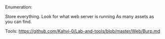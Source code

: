 

Enumeration:

 Store everything.
 Look for what web server is running
 As many assets as you can find.
 
Tools: 
https://github.com/Kahvi-0/Lab-and-tools/blob/master/Web/Burp.md
